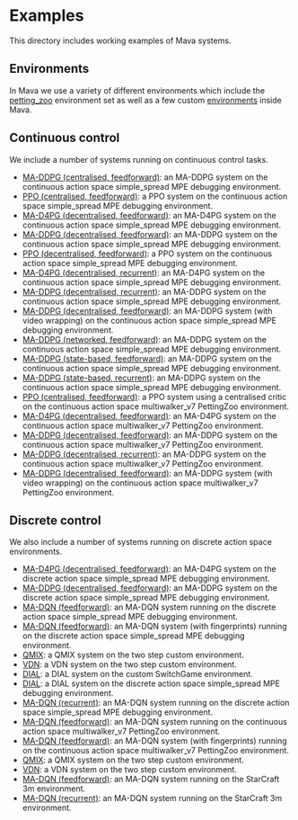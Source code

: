 # Examples
This directory includes working examples of Mava systems.

## Environments

In Mava we use a variety of different environments which include the
[petting_zoo] environment set as well as a few custom [environments](utils/debugging) inside Mava.

## Continuous control
We include a number of systems running on continuous control tasks.

-   [MA-DDPG (centralised, feedforward)](debugging_envs/run_centralised_feedforward_maddpg.py):
    an MA-DDPG system on the continuous action space simple_spread MPE debugging environment.
-   [PPO (centralised, feedforward)](debugging_envs/run_centralised_feedforward_mappo.py):
    a PPO system on the continuous action space simple_spread MPE debugging environment.
-   [MA-D4PG (decentralised, feedforward)](debugging_envs/run_decentralised_feedforward_mad4pg.py):
    an MA-D4PG system on the continuous action space simple_spread MPE debugging environment.
-   [MA-DDPG (decentralised, feedforward)](debugging_envs/run_decentralised_feedforward_maddpg.py):
    an MA-DDPG system on the continuous action space simple_spread MPE debugging environment.
-   [PPO (decentralised, feedforward)](debugging_envs/run_decentralised_feedforward_mappo.py):
    a PPO system on the continuous action space simple_spread MPE debugging environment.
-   [MA-D4PG (decentralised, recurrent)](debugging_envs/run_decentralised_recurrent_mad4pg.py):
    an MA-D4PG system on the continuous action space simple_spread MPE debugging environment.
-   [MA-DDPG (decentralised, recurrent)](debugging_envs/run_decentralised_recurrent_maddpg.py):
    an MA-DDPG system on the continuous action space simple_spread MPE debugging environment.
-   [MA-DDPG (decentralised, feedforward)](debugging_envs/run_feedforward_maddpg_record_video.py):
    an MA-DDPG system (with video wrapping) on the continuous action space simple_spread MPE debugging environment.
-   [MA-DDPG (networked, feedforward)](debugging_envs/run_networked_feedforward_maddpg.py):
    an MA-DDPG system on the continuous action space simple_spread MPE debugging environment.
-   [MA-DDPG (state-based, feedforward)](debugging_envs/run_state_based_feedforward_maddpg.py):
    an MA-DDPG system on the continuous action space simple_spread MPE debugging environment.
-   [MA-DDPG (state-based, recurrent)](debugging_envs/run_state_based_recurrent_maddpg.py):
    an MA-DDPG system on the continuous action space simple_spread MPE debugging environment.
-   [PPO (centralised, feedforward)](petting_zoo/run_centralised_feedforward_mappo.py):
    a PPO system using a centralised critic on the continuous action space multiwalker_v7 PettingZoo environment.
-   [MA-D4PG (decentralised, feedforward)](petting_zoo/run_decentralised_feedforward_mad4pg.py):
    an MA-D4PG system on the continuous action space multiwalker_v7 PettingZoo environment.
-   [MA-DDPG (decentralised, feedforward)](petting_zoo/run_decentralised_feedforward_maddpg.py):
    an MA-DDPG system on the continuous action space multiwalker_v7 PettingZoo environment.
-   [MA-DDPG (decentralised, recurrent)](petting_zoo/run_decentralised_recurrent_maddpg.py):
    an MA-DDPG system on the continuous action space multiwalker_v7 PettingZoo environment.
-   [MA-DDPG (decentralised, feedforward)](petting_zoo/run_feedforward_maddpg_record_video.py):
    an MA-DDPG system (with video wrapping) on the continuous action space multiwalker_v7 PettingZoo environment.

[petting_zoo]: https://github.com/PettingZoo-Team/PettingZoo

## Discrete control

We also include a number of systems running on discrete action space environments.
-   [MA-D4PG (decentralised, feedforward)](debugging_envs/run_decentralised_feedforward_discrete_mad4pg.py):
    an MA-D4PG system on the discrete action space simple_spread MPE debugging environment.
-   [MA-DDPG (decentralised, feedforward)](debugging_envs/run_decentralised_feedforward_discrete_maddpg.py):
    an MA-DDPG system on the discrete action space simple_spread MPE debugging environment.
-   [MA-DQN (feedforward)](debugging_envs/run_feedforward_madqn.py):
    an MA-DQN system running on the discrete action space simple_spread MPE debugging environment.
-   [MA-DQN (feedforward)](debugging_envs/run_feedforward_madqn.py):
    an MA-DQN system (with fingerprints) running on the discrete action space simple_spread MPE debugging environment.
-   [QMIX](debugging_envs/run_feedforward_qmix.py):
    a QMIX system on the two step custom environment.
-   [VDN](debugging_envs/run_feedforward_vdn.py):
    a VDN system on the two step custom environment.
-   [DIAL](debugging_envs/run_recurrent_dial.py):
    a DIAL system on the custom SwitchGame environment.
-   [DIAL](debugging_envs/run_recurrent_dial_spread.py):
    a DIAL system on the discrete action space simple_spread MPE debugging environment.
-   [MA-DQN (recurrent)](debugging_envs/run_recurrent_madqn.py):
    an MA-DQN system running on the discrete action space simple_spread MPE debugging environment.
-   [MA-DQN (feedforward)](petting_zoo/run_feedforward_madqn.py):
    an MA-DQN system running on the continuous action space multiwalker_v7 PettingZoo environment.
-   [MA-DQN (feedforward)](petting_zoo/run_feedforward_madqn.py):
    an MA-DQN system (with fingerprints) running on the continuous action space multiwalker_v7 PettingZoo environment.
-   [QMIX](petting_zoo/run_feedforward_qmix.py):
    a QMIX system on the two step custom environment.
-   [VDN](petting_zoo/run_feedforward_vdn.py):
    a VDN system on the two step custom environment.
-   [MA-DQN (feedforward)](smac/run_feedforward_madqn.py):
    an MA-DQN system running on the StarCraft 3m environment.
-   [MA-DQN (recurrent)](smac/run_recurrent_madqn.py):
    an MA-DQN system running on the StarCraft 3m environment.

